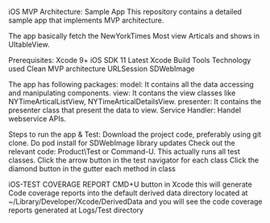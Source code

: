 iOS MVP Architecture: Sample App
This repository contains a detailed sample app that implements MVP architecture.

The app basically fetch the NewYorkTimes Most view Articals and shows in UItableView.

Prerequisites: 
Xcode 9+
iOS SDK 11
Latest Xcode Build Tools
Technology used
Clean MVP architecture
URLSession
SDWebImage

The app has following packages:
model: It contains all the data accessing and manipulating components.
view: It contans the view classes like NYTimeArticalListView, NYTimeArticalDetailsView.
presenter: It contains the presenter class that present the data to view.
Service Handler: Handel webservice APIs.

Steps to run the app & Test:
Download the project code, preferably using git clone.
Do pod install for  SDWebImage library updates
Check out the relevant code:
Product\Test or Command-U. This actually runs all test classes.
Click the arrow button in the test navigator for each class
Click the diamond button in the gutter each method in class


iOS-TEST COVERAGE REPORT
CMD+U button in Xcode this will generate Code coverage reports into the default derived data directory located at ~/Library/Developer/Xcode/DerivedData and you will see the code coverage reports generated at Logs/Test directory

